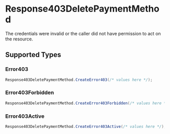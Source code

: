# Response403DeletePaymentMethod

The credentials were invalid or the caller did not have permission to act on the resource.


## Supported Types

### Error403

```csharp
Response403DeletePaymentMethod.CreateError403(/* values here */);
```

### Error403Forbidden

```csharp
Response403DeletePaymentMethod.CreateError403Forbidden(/* values here */);
```

### Error403Active

```csharp
Response403DeletePaymentMethod.CreateError403Active(/* values here */);
```
